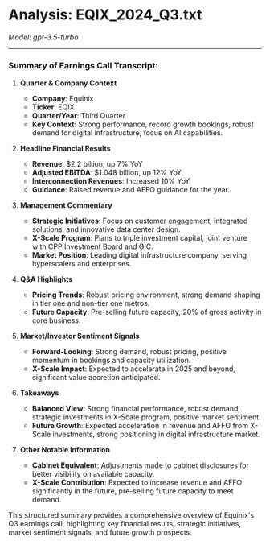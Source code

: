 # Analysis: EQIX_2024_Q3.txt

*Model: gpt-3.5-turbo*

---

### Summary of Earnings Call Transcript:

1. **Quarter & Company Context**
   - **Company**: Equinix
   - **Ticker**: EQIX
   - **Quarter/Year**: Third Quarter
   - **Key Context**: Strong performance, record growth bookings, robust demand for digital infrastructure, focus on AI capabilities.

2. **Headline Financial Results**
   - **Revenue**: $2.2 billion, up 7% YoY
   - **Adjusted EBITDA**: $1.048 billion, up 12% YoY
   - **Interconnection Revenues**: Increased 10% YoY
   - **Guidance**: Raised revenue and AFFO guidance for the year.

3. **Management Commentary**
   - **Strategic Initiatives**: Focus on customer engagement, integrated solutions, and innovative data center design.
   - **X-Scale Program**: Plans to triple investment capital, joint venture with CPP Investment Board and GIC.
   - **Market Position**: Leading digital infrastructure company, serving hyperscalers and enterprises.

4. **Q&A Highlights**
   - **Pricing Trends**: Robust pricing environment, strong demand shaping in tier one and non-tier one metros.
   - **Future Capacity**: Pre-selling future capacity, 20% of gross activity in core business.

5. **Market/Investor Sentiment Signals**
   - **Forward-Looking**: Strong demand, robust pricing, positive momentum in bookings and capacity utilization.
   - **X-Scale Impact**: Expected to accelerate in 2025 and beyond, significant value accretion anticipated.

6. **Takeaways**
   - **Balanced View**: Strong financial performance, robust demand, strategic investments in X-Scale program, positive market sentiment.
   - **Future Growth**: Expected acceleration in revenue and AFFO from X-Scale investments, strong positioning in digital infrastructure market.

7. **Other Notable Information**
   - **Cabinet Equivalent**: Adjustments made to cabinet disclosures for better visibility on available capacity.
   - **X-Scale Contribution**: Expected to increase revenue and AFFO significantly in the future, pre-selling future capacity to meet demand.

This structured summary provides a comprehensive overview of Equinix's Q3 earnings call, highlighting key financial results, strategic initiatives, market sentiment signals, and future growth prospects.